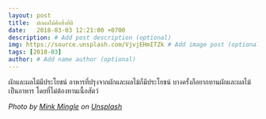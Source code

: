 ```yaml
---
layout: post
title:  ผักผลไม้คือสิ่งที่ดี
date:   2018-03-03 12:21:00 +0700
description: # Add post description (optional)
img: https://source.unsplash.com/VjvjEHmITZk # Add image post (optional)
tags: [2018-03]
author: # Add name author (optional)
---
```

ผักและผลไม้มีประโยชน์ อาหารที่ปรุงจากผักและผลไม้ก็มีประโยชน์ บางครั้งก็อยากทานผักและผลไม้เป็นอาหาร โดยที่ไม่ต้องทานเนื้อสัตว์

*Photo by [Mink Mingle](https://unsplash.com/@minkmingle) on [Unsplash](https://unsplash.com)*
